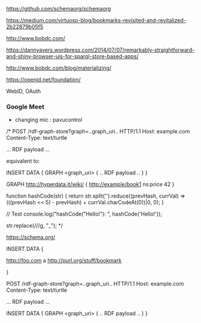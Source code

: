 


https://github.com/schemaorg/schemaorg

https://medium.com/virtuoso-blog/bookmarks-revisited-and-revitalized-2b22879b05f5

http://www.bobdc.com/

https://dannyayers.wordpress.com/2014/07/07/remarkably-straightforward-and-shiny-browser-uis-for-sparql-store-based-apps/

http://www.bobdc.com/blog/materializing/

https://openid.net/foundation/

WebID, OAuth

### Google Meet
* changing mic : pavucontrol


/*
POST /rdf-graph-store?graph=..graph_uri.. HTTP/1.1
Host: example.com
Content-Type: text/turtle

... RDF payload ...

equivalent to:

INSERT DATA { GRAPH <graph_uri> { .. RDF payload .. } }

GRAPH <http://hyperdata.it/wiki/> {
 <http://example/book1>  ns:price  42
}

function hashCode(str) {
 return str.split('').reduce((prevHash, currVal) =>
   (((prevHash << 5) - prevHash) + currVal.charCodeAt(0))|0, 0);
}

// Test
console.log("hashCode(\"Hello!\"): ", hashCode('Hello!'));

str.replace(/\//g, "_");
*/



https://schema.org/


INSERT DATA {

<http://foo.com> a <http://purl.org/stuff/bookmark>

}

POST /rdf-graph-store?graph=..graph_uri.. HTTP/1.1
   Host: example.com
   Content-Type: text/turtle

   ... RDF payload ...

   INSERT DATA { GRAPH <graph_uri> { .. RDF payload .. } }
